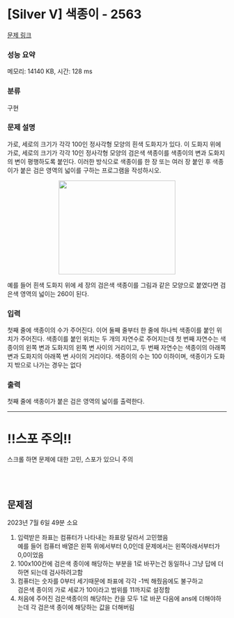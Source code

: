 # [Silver V] 색종이 - 2563 

[문제 링크](https://www.acmicpc.net/problem/2563) 

### 성능 요약

메모리: 14140 KB, 시간: 128 ms

### 분류

구현

### 문제 설명

<p>가로, 세로의 크기가 각각 100인 정사각형 모양의 흰색 도화지가 있다. 이 도화지 위에 가로, 세로의 크기가 각각 10인 정사각형 모양의 검은색 색종이를 색종이의 변과 도화지의 변이 평행하도록 붙인다. 이러한 방식으로 색종이를 한 장 또는 여러 장 붙인 후 색종이가 붙은 검은 영역의 넓이를 구하는 프로그램을 작성하시오.</p>

<p style="text-align: center;"><img alt="" src="https://upload.acmicpc.net/6000c956-1b07-4913-83c3-72eda18fa1d1/-/preview/" style="width: 268px; height: 215px;"></p>

<p>예를 들어 흰색 도화지 위에 세 장의 검은색 색종이를 그림과 같은 모양으로 붙였다면 검은색 영역의 넓이는 260이 된다.</p>

### 입력 

 <p>첫째 줄에 색종이의 수가 주어진다. 이어 둘째 줄부터 한 줄에 하나씩 색종이를 붙인 위치가 주어진다. 색종이를 붙인 위치는 두 개의 자연수로 주어지는데 첫 번째 자연수는 색종이의 왼쪽 변과 도화지의 왼쪽 변 사이의 거리이고, 두 번째 자연수는 색종이의 아래쪽 변과 도화지의 아래쪽 변 사이의 거리이다. 색종이의 수는 100 이하이며, 색종이가 도화지 밖으로 나가는 경우는 없다</p>

### 출력 

 <p>첫째 줄에 색종이가 붙은 검은 영역의 넓이를 출력한다.</p>
<HR>
<h1><strong>!!스포 주의!!</strong></h1>
<p>스크롤 하면 문제에 대한 고민, 스포가 있으니 주의</p>
<br>
<br>
 <h2><strong>문제점</strong></h2>

 <p> 2023년 7월 6일 49분 소요</p>
  <ol>
   <li>입력받은 좌표는 컴퓨터가 나타내는 좌표랑 달라서 고민했음<br>예를 들어 컴퓨터 배열은 왼쪽 위에서부터 0,0인데 문제에서는 왼쪽아래서부터가 0,0이었음<br></li>
   <li>100x100칸에 검은색 종이에 해당하는 부분을 1로 바꾸는건 동일하나 그냥 답에 더하면 되는데 검사하려고함<br></li>
   <li>컴퓨터는 숫자를 0부터 세기때문에 좌표에 각각 -1씩 해줬음에도 불구하고 <br>검은색 종이의 가로 세로가 10이라고 범위를 11까지로 설정함<br></li>
   <li>처음에 주어진 검은색종이의 해당하는 칸을 모두 1로 바꾼 다음에 ans에 더해야하는데 각 검은색 종이에 해당하는 값을 더해버림<br></li>
  </ol>
 
